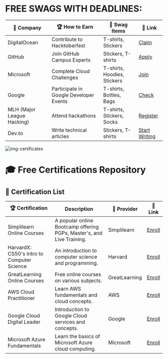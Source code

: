 # FREE SWAGS WITH DEADLINES: 

| 🎉 Company | 🏆 How to Earn | 🎁 Swag Items | 🔗 Link |
|-----------|--------------|--------------|---------|
| DigitalOcean | Contribute to Hacktoberfest | T-shirts, Stickers | [Claim](https://hacktoberfest.com/) |
| GitHub | Join GitHub Campus Experts | Stickers, T-shirts | [Apply](https://education.github.com/experts) |
| Microsoft | Complete Cloud Challenges | T-shirts, Hoodies, Stickers | [Join](https://learn.microsoft.com/en-us/training/challenges/) |
| Google | Participate in Google Developer Events | T-shirts, Bottles, Bags | [Check](https://developers.google.com/events/) |
| MLH (Major League Hacking) | Attend hackathons | T-shirts, Stickers, Socks | [Register](https://mlh.io/) |
| Dev.to | Write technical articles | Stickers, T-shirts | [Start Writing](https://dev.to/) |

![img-certificates](https://github.com/user-attachments/assets/c9dcbc21-1c33-4aa5-9fee-ab2fe144b084)

# 🎓 Free Certifications Repository   

## 📜 Certification List  

| 🏆 Certification | Description | 🏢 Provider | 🔗 Link |
|-----------------|------------|------------|---------|
| Simplilearn Online Courses | A popular online Bootcamp offering PGPs, Master's, and Live Training. | Simplilearn | [Enroll](https://www.simplilearn.com/) |
| HarvardX: CS50's Intro to Computer Science | An introduction to computer science and programming. | Harvard | [Enroll](https://www.edx.org/learn/computer-science/harvard-university-cs50-s-introduction-to-computer-science) |
| GreatLearning Online Courses | Free online courses on various subjects. | GreatLearning | [Enroll](https://www.mygreatlearning.com/) |
| AWS Cloud Practitioner | Learn AWS fundamentals and cloud concepts. | AWS | [Enroll](https://www.aws.training/) |
| Google Cloud Digital Leader | Introduction to Google Cloud services and concepts. | Google | [Enroll](https://cloud.google.com/training/) |
| Microsoft Azure Fundamentals | Learn the basics of Microsoft Azure cloud computing. | Microsoft | [Enroll](https://learn.microsoft.com/en-us/certifications/) |
